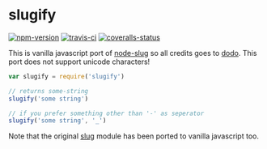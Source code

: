 
# slugify

[![npm-version]][npm] [![travis-ci]][travis] [![coveralls-status]][coveralls]

This is vanilla javascript port of [node-slug](https://github.com/dodo/node-slug) so all credits goes to [dodo](https://github.com/dodo). This port does not support unicode characters!

```js
var slugify = require('slugify')

// returns some-string
slugify('some string')

// if you prefer something other than '-' as seperator
slugify('some string', '_')
```

Note that the original [slug](https://www.npmjs.com/package/slug) module has been ported to vanilla javascript too.


  [npm-version]: http://img.shields.io/npm/v/slugify.svg?style=flat-square (NPM Package Version)
  [travis-ci]: https://img.shields.io/travis/simov/slugify/master.svg?style=flat-square (Build Status - Travis CI)
  [coveralls-status]: https://img.shields.io/coveralls/simov/slugify.svg?style=flat-square (Test Coverage - Coveralls)

  [npm]: https://www.npmjs.com/package/slugify
  [travis]: https://travis-ci.org/simov/slugify
  [coveralls]: https://coveralls.io/r/simov/slugify?branch=master
